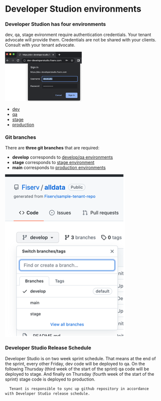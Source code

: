 # Developer Studion environments

### Developer Studion has four environments

dev, qa, stage evironment require authentication credentials. Your tenant advocate will provide them.
Credentials are not be shared with your clients. Consult with your tenant advocate.

<img src="./images/signin-auth.png" alt="signin auth" style="max-width: 50%;" width="400">

  - [dev](https://dev-developerstudio.fiserv.com)
  - [qa](https://qa-developerstudio.fiserv.com)
  - [stage](https://stage-developerstudio.fiserv.com)
  - [production](https://developer.fiserv.com)


### Git branches

There are **three git branches** that are required:

  - **develop** corresponds to [develop/qa environments](https://dev-developerstudio.fiserv.com)
  - **stage** corresponds to [stage environment](https://stage-developerstudio.fiserv.com)
  - **main** corresponds to [production environments](https://developer.fiserv.com)

![git branches](./images/gitHubBranches.png "git branches")


### Developer Studio Release Schedule 

Developer Studio is on two week sprint schedule.
That means at the end of the sprint, every other Friday, dev code will be deployed to qa.
On the following Thursday (third week of the start of the sprint) qa code will be deployed to stage.
And finally on Thursday (fourth week of the start of the sprint) stage code is deployed to production.


      Tenant is responsible to sync up github repository in accordance with Developer Studio release schedule.
